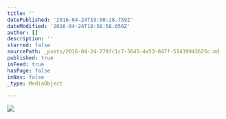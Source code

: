 ```yaml
---
title: ''
datePublished: '2016-04-24T19:00:28.759Z'
dateModified: '2016-04-24T18:58:58.056Z'
author: []
description: ''
starred: false
sourcePath: _posts/2016-04-24-778fc1c7-3645-4a53-847f-51439943625c.md
published: true
inFeed: true
hasPage: false
inNav: false
_type: MediaObject

---
```

![](https://the-grid-user-content.s3-us-west-2.amazonaws.com/5632ab83-f7bb-4f48-afd9-01a10d6c0b5e.jpg)